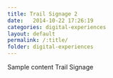 ```yaml
---
title: Trail Signage 2
date:   2014-10-22 17:26:19
categories: digital-experiences
layout: default
permalink: /:title/
folder: digital-experiences
---
```

Sample content Trail Signage